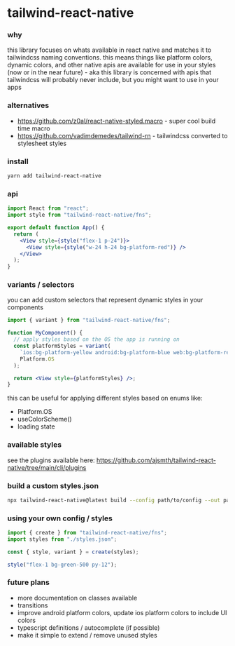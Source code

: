 # tailwind-react-native

### why

this library focuses on whats available in react native and matches it to tailwindcss naming conventions. this means things like platform colors, dynamic colors, and other native apis are available for use in your styles (now or in the near future) - aka this library is concerned with apis that tailwindcss will probably never include, but you might want to use in your apps

### alternatives

- https://github.com/z0al/react-native-styled.macro - super cool build time macro
- https://github.com/vadimdemedes/tailwind-rn - tailwindcss converted to stylesheet styles

### install

```bash
yarn add tailwind-react-native
```

### api

```jsx
import React from "react";
import style from "tailwind-react-native/fns";

export default function App() {
  return (
    <View style={style("flex-1 p-24")}>
      <View style={style("w-24 h-24 bg-platform-red")} />
    </View>
  );
}
```

### variants / selectors

you can add custom selectors that represent dynamic styles in your components

```jsx
import { variant } from "tailwind-react-native/fns";

function MyComponent() {
  // apply styles based on the OS the app is running on
  const platformStyles = variant(
    `ios:bg-platform-yellow android:bg-platform-blue web:bg-platform-red`,
    Platform.OS
  );

  return <View style={platformStyles} />;
}
```

this can be useful for applying different styles based on enums like:

- Platform.OS
- useColorScheme()
- loading state

### available styles

see the plugins available here: https://github.com/ajsmth/tailwind-react-native/tree/main/cli/plugins

### build a custom styles.json

```bash
npx tailwind-react-native@latest build --config path/to/config --out path/for/styles
```

### using your own config / styles

```jsx
import { create } from "tailwind-react-native/fns";
import styles from "./styles.json";

const { style, variant } = create(styles);

style("flex-1 bg-green-500 py-12");
```

### future plans

- more documentation on classes available
- transitions
- improve android platform colors, update ios platform colors to include UI colors
- typescript definitions / autocomplete (if possible)
- make it simple to extend / remove unused styles
